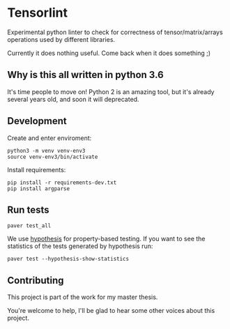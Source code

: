 Tensorlint
==========

Experimental python linter to check for correctness of tensor/matrix/arrays operations
used by different libraries.

Currently it does nothing useful. Come back when it does something ;)

Why is this all written in python 3.6
-------------------------------------

It's time people to move on! Python 2 is an amazing tool, but it's already several years
old, and soon it will deprecated.

Development
-----------

Create and enter enviroment:

    python3 -m venv venv-env3
    source venv-env3/bin/activate

Install requirements:

    pip install -r requirements-dev.txt
    pip install argparse

Run tests
---------

    paver test_all

We use [hypothesis](hypothesis) for property-based testing. If you want to see the
statistics of the tests generated by hypothesis run:

    paver test --hypothesis-show-statistics

[hypothesis]: https://github.com/HypothesisWorks/hypothesis/

Contributing
------------

This project is part of the work for my master thesis.

You're welcome to help, I'll be glad to hear some other voices about this project.
